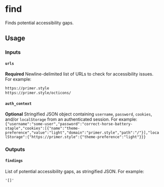 # find

Finds potential accessibility gaps.

## Usage

### Inputs

#### `urls`

**Required** Newline-delimited list of URLs to check for accessibility issues. For example:

```txt
https://primer.style
https://primer.style/octicons/
```

#### `auth_context`

**Optional** Stringified JSON object containing `username`, `password`, `cookies`, and/or `localStorage` from an authenticated session. For example: `{"username":"some-user","password":"correct-horse-battery-staple","cookies":[{"name":"theme-preference","value":"light","domain":"primer.style","path":"/"}],"localStorage":{"https://primer.style":{"theme-preference":"light"}}}`

### Outputs

#### `findings`

List of potential accessibility gaps, as stringified JSON. For example:

```JS
'[]'
```
